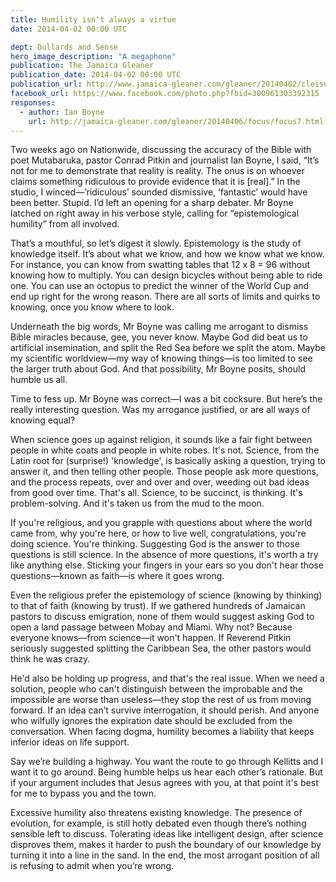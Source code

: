 ```yaml
---
title: Humility isn't always a virtue
date: 2014-04-02 00:00 UTC

dept: Dullards and Sense
hero_image_description: "A megaphone"
publication: The Jamaica Gleaner
publication_date: 2014-04-02 00:00 UTC
publication_url: http://www.jamaica-gleaner.com/gleaner/20140402/cleisure/cleisure2.html
facebook_url: https://www.facebook.com/photo.php?fbid=300961303392315
responses:
  - author: Ian Boyne
    url: http://jamaica-gleaner.com/gleaner/20140406/focus/focus7.html
---
```


Two weeks ago on Nationwide, discussing the accuracy of the Bible with poet
Mutabaruka, pastor Conrad Pitkin and journalist Ian Boyne, I said, “It’s not for
me to demonstrate that reality is reality. The onus is on whoever claims
something ridiculous to provide evidence that it is [real].” In the studio, I
winced—’ridiculous’ sounded dismissive, ‘fantastic’ would have been better.
Stupid. I’d left an opening for a sharp debater. Mr Boyne latched on right away
in his verbose style, calling for “epistemological humility” from all involved.

That’s a mouthful, so let’s digest it slowly. Epistemology is the study of
knowledge itself. It’s about what we know, and how we know what we know. For
instance, you can know from swatting tables that 12 x 8 = 96 without knowing how
to multiply. You can design bicycles without being able to ride one. You can use
an octopus to predict the winner of the World Cup and end up right for the wrong
reason. There are all sorts of limits and quirks to knowing, once you know where
to look.

Underneath the big words, Mr Boyne was calling me arrogant to dismiss Bible
miracles because, gee, you never know. Maybe God did beat us to artificial
insemination, and split the Red Sea before we split the atom. Maybe my
scientific worldview—my way of knowing things—is too limited to see the larger
truth about God. And that possibility, Mr Boyne posits, should humble us all.

Time to fess up. Mr Boyne was correct—I was a bit cocksure. But here’s the
really interesting question. Was my arrogance justified, or are all ways of
knowing equal?

When science goes up against religion, it sounds like a fair fight between
people in white coats and people in white robes. It's not. Science, from the
Latin root for (surprise!) 'knowledge', is basically asking a question, trying
to answer it, and then telling other people. Those people ask more questions,
and the process repeats, over and over and over, weeding out bad ideas from good
over time. That's all. Science, to be succinct, is thinking. It's
problem-solving. And it's taken us from the mud to the moon.

If you're religious, and you grapple with questions about where the world came
from, why you're here, or how to live well, congratulations, you're doing
science. You're thinking. Suggesting God is the answer to those questions is
still science. In the absence of more questions, it's worth a try like anything
else. Sticking your fingers in your ears so you don't hear those questions—known
as faith—is where it goes wrong.

Even the religious prefer the epistemology of science (knowing by thinking) to
that of faith (knowing by trust). If we gathered hundreds of Jamaican pastors to
discuss emigration, none of them would suggest asking God to open a land passage
between Mobay and Miami. Why not? Because everyone knows—from science—it won't
happen. If Reverend Pitkin seriously suggested splitting the Caribbean Sea, the
other pastors would think he was crazy.

He'd also be holding up progress, and that's the real issue. When we need a
solution, people who can't distinguish between the improbable and the impossible
are worse than useless—they stop the rest of us from moving forward. If an idea
can’t survive interrogation, it should perish. And anyone who wilfully ignores
the expiration date should be excluded from the conversation. When facing dogma,
humility becomes a liability that keeps inferior ideas on life support.

Say we’re building a highway. You want the route to go through Kellitts and I
want it to go around. Being humble helps us hear each other’s rationale. But if
your argument includes that Jesus agrees with you, at that point it's best for
me to bypass you and the town.

Excessive humility also threatens existing knowledge. The presence of evolution,
for example, is still hotly debated even though there’s nothing sensible left to
discuss. Tolerating ideas like intelligent design, after science disproves them,
makes it harder to push the boundary of our knowledge by turning it into a line
in the sand. In the end, the most arrogant position of all is refusing to admit
when you’re wrong.
